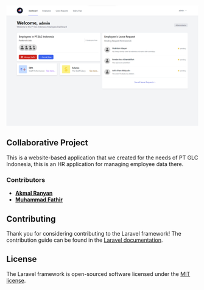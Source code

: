 ![PT GLC Indonesia HR Application](/public/img/thumbnail.png)

## Collaborative Project

This is a website-based application that we created for the needs of PT GLC Indonesia, this is an HR application for managing employee data there.

### Contributors

-   **[Akmal Ranyan](https://github.com/akmlrnyn)**
-   **[Muhammad Fathir](https://github.com/mfathirr)**

## Contributing

Thank you for considering contributing to the Laravel framework! The contribution guide can be found in the [Laravel documentation](https://laravel.com/docs/contributions).

## License

The Laravel framework is open-sourced software licensed under the [MIT license](https://opensource.org/licenses/MIT).
